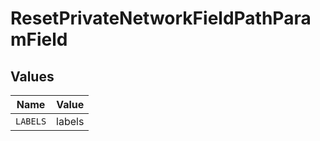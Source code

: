 # ResetPrivateNetworkFieldPathParamField


## Values

| Name     | Value    |
| -------- | -------- |
| `LABELS` | labels   |